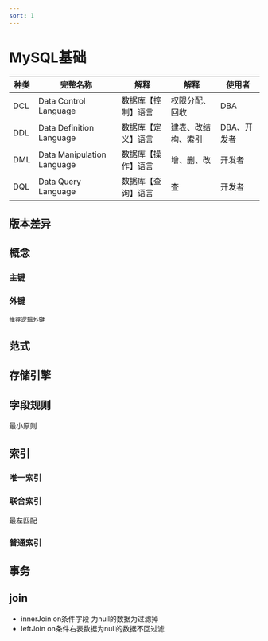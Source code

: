 ```yaml
---
sort: 1
---
```


# MySQL基础


| 种类    | 完整名称  | 解释 | 解释 | 使用者 |
| ---- | ---- |---- |---- |---- |
| DCL |  Data Control Language | 数据库【控制】语言 | 权限分配、回收 | DBA |
| DDL |  Data Definition Language | 数据库【定义】语言 | 建表、改结构、索引 | DBA、开发者 |
| DML |  Data Manipulation Language | 数据库【操作】语言 | 增、删、改 | 开发者 |
| DQL |  Data Query Language | 数据库【查询】语言 | 查 | 开发者 |

## 版本差异

## 概念

### 主键
### 外键

    推荐逻辑外键

## 范式

## 存储引擎

## 字段规则
最小原则

## 索引
### 唯一索引
### 联合索引
最左匹配
### 普通索引

## 事务

## join

* innerJoin on条件字段 为null的数据为过滤掉
* leftJoin on条件右表数据为null的数据不回过滤

